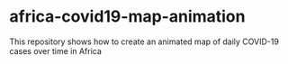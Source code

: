 # africa-covid19-map-animation
This repository shows how to create an animated map of daily COVID-19 cases over time in Africa
